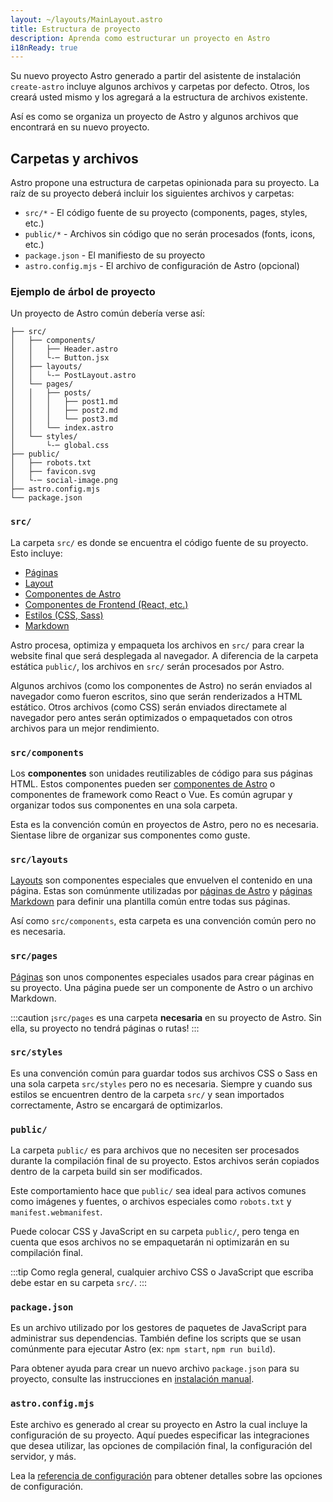 ```yaml
---
layout: ~/layouts/MainLayout.astro
title: Estructura de proyecto
description: Aprenda como estructurar un proyecto en Astro
i18nReady: true
---
```


Su nuevo proyecto Astro generado a partir del asistente de instalación `create-astro` incluye algunos archivos y carpetas por defecto. Otros, los creará usted mismo y los agregará a la estructura de archivos existente.

Así es como se organiza un proyecto de Astro y algunos archivos que encontrará en su nuevo proyecto.
## Carpetas y archivos

Astro propone una estructura de carpetas opinionada para su proyecto. La raíz de su proyecto deberá incluir los siguientes archivos y carpetas:

- `src/*` - El código fuente de su proyecto (components, pages, styles, etc.)
- `public/*` - Archivos sin código que no serán procesados (fonts, icons, etc.)
- `package.json` - El manifiesto de su proyecto
- `astro.config.mjs` - El archivo de configuración de Astro (opcional)

### Ejemplo de árbol de proyecto

Un proyecto de Astro común debería verse así:

```
├── src/
│   ├── components/
│   │   ├── Header.astro
│   │   └-─ Button.jsx
│   ├── layouts/
│   │   └-─ PostLayout.astro
│   └── pages/
│   │   ├── posts/
│   │   │   ├── post1.md
│   │   │   ├── post2.md
│   │   │   └── post3.md
│   │   └── index.astro
│   └── styles/
│       └-─ global.css
├── public/
│   ├── robots.txt
│   ├── favicon.svg
│   └-─ social-image.png
├── astro.config.mjs
└── package.json

```

### `src/`

La carpeta `src/` es donde se encuentra el código fuente de su proyecto. Esto incluye:

- [Páginas](/es/core-concepts/astro-pages/)
- [Layout](/es/core-concepts/layouts/)
- [Componentes de Astro](/es/core-concepts/astro-components/)
- [Componentes de Frontend (React, etc.)](/es/core-concepts/framework-components/)
- [Estilos (CSS, Sass)](/es/guides/styling/)
- [Markdown](/es/guides/markdown-content/)

Astro procesa, optimiza y empaqueta los archivos en `src/` para crear la website final que será desplegada al navegador. A diferencia de la carpeta estática `public/`, los archivos en `src/` serán procesados por Astro.

Algunos archivos (como los componentes de Astro) no serán enviados al navegador como fueron escritos, sino que serán renderizados a HTML estático. Otros archivos (como CSS) serán enviados directamete al navegador pero antes serán optimizados o empaquetados con otros archivos para un mejor rendimiento.

### `src/components`

Los **componentes** son unidades reutilizables de código para sus páginas HTML. Estos componentes pueden ser [componentes de Astro](/es/core-concepts/astro-components/) o componentes de framework como React o Vue. Es común agrupar y organizar todos sus componentes en una sola carpeta.

Esta es la convención común en proyectos de Astro, pero no es necesaria. Sientase libre de organizar sus componentes como guste.

### `src/layouts`

[Layouts](/es/core-concepts/layouts/) son componentes especiales que envuelven el contenido en una página. Estas son comúnmente utilizadas por [páginas de Astro](/es/core-concepts/astro-pages/) y [páginas Markdown](/es/guides/markdown-content/) para definir una plantilla común entre todas sus páginas.

Así como `src/components`, esta carpeta es una convención común pero no es necesaria.

### `src/pages`

[Páginas](/es/core-concepts/astro-pages/) son unos componentes especiales usados para crear páginas en su proyecto. Una página puede ser un componente de Astro o un archivo Markdown.

:::caution
¡`src/pages` es una carpeta **necesaria** en su proyecto de Astro. Sin ella, su proyecto no tendrá páginas o rutas!
:::

### `src/styles`

Es una convención común para guardar todos sus archivos CSS o Sass en una sola carpeta `src/styles` pero no es necesaria. Siempre y cuando sus estilos se encuentren dentro de la carpeta `src/` y sean importados correctamente, Astro se encargará de optimizarlos.

### `public/`

La carpeta `public/` es para archivos que no necesiten ser procesados durante la compilación final de su proyecto. Estos archivos serán copiados dentro de la carpeta build sin ser modificados.


Este comportamiento hace que `public/` sea ideal para activos comunes como imágenes y fuentes, o archivos especiales como `robots.txt` y `manifest.webmanifest`.

Puede colocar CSS y JavaScript en su carpeta `public/`, pero tenga en cuenta que esos archivos no se empaquetarán ni optimizarán en su compilación final.

:::tip
Como regla general, cualquier archivo CSS o JavaScript que escriba debe estar en su carpeta `src/`.
:::

### `package.json`

Es un archivo utilizado por los gestores de paquetes de JavaScript para administrar sus dependencias. También define los scripts que se usan comúnmente para ejecutar Astro (ex: `npm start`, `npm run build`).

Para obtener ayuda para crear un nuevo archivo `package.json` para su proyecto, consulte las instrucciones en [instalación manual](/es/install/manual/).

### `astro.config.mjs`

Este archivo es generado al crear su proyecto en Astro la cual incluye la configuración de su proyecto. Aquí puedes especificar las integraciones que desea utilizar, las opciones de compilación final, la configuración del servidor, y más. 

Lea la [referencia de configuración](/es/reference/configuration-reference/#article) para obtener detalles sobre las opciones de configuración.
